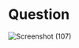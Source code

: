 # Question

![Screenshot (107)](https://github.com/aradhanayada/PW-assignment1-solution/assets/103102710/59dd6e0e-ef80-4ae8-ab35-b2282e665e19)
